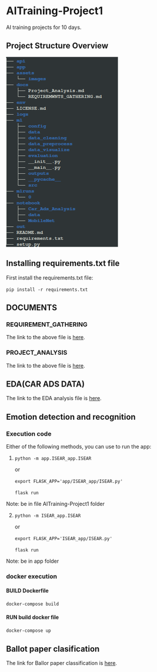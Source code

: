 # AITraining-Project1

AI training projects for 10 days.

## Project Structure Overview
  ![project_structure](./assets/images/project_structure.png)

## Installing requirements.txt file 

First install the requirements.txt file:

`pip install -r requirements.txt`

## DOCUMENTS

### REQUIREMENT_GATHERING
  The link to the above file is [here](./docs/REQUIREMWNTS_GATHERING.md).

### PROJECT_ANALYSIS
  The link to the above file is [here](./docs/Project_Analysis.md).

## EDA(CAR ADS DATA)
 The link to the EDA analysis file is [here](./notebook/Car_Ads_Analysis/bg_car_ads_data_analysis.ipynb).

## Emotion detection and recognition

  ### Execution code
  Either of the following methods, you can use to run the app:

  1. `python -m app.ISEAR_app.ISEAR` 

      or

      `export FLASK_APP='app/ISEAR_app/ISEAR.py'`
      
      `flask run`
      

  Note: be in file AITraining-Project1 folder

  2. `python -m ISEAR_app.ISEAR`  
      
      or
      
      `export FLASK_APP='ISEAR_app/ISEAR.py'`
      
      `flask run`
      
  Note: be in app folder


  ### docker execution

  #### BUILD Dockerfile
  `docker-compose build`

  #### RUN build docker file
  `docker-compose up`

## Ballot paper clasification

  The link for Ballor paper classification is [here](./notebook/Ballot_Paper_Classification/MobileNet/bg_ballot_paper_Mobilenet.ipynb).



  
